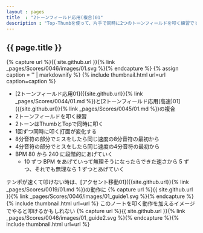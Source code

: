 ```yaml
---
layout : pages
title  : "2トーンフィールド応用(複合)01"
description : "Top-Thumbを使って、片手で同時に2つのトーンフィールドを叩く練習です。1回ずつ手が変わります。途中で8分になります。2つともきれいに鳴るように練習しましょう。"
---
```


## {{ page.title }}

{% capture url %}{{ site.github.url }}{% link _pages/Scores/0046/images/01.svg %}{% endcapture %}
{% assign caption = '' | markdownify %}
{% include thumbnail.html url=url caption=caption %}

* [2トーンフィールド応用01]({{site.github.url}}{% link _pages/Scores/0044/01.md %})と[2トーンフィールド応用(高速)01]({{site.github.url}}{% link _pages/Scores/0045/01.md %})の複合
* 2トーンフィールドを叩く練習
* 2トーンはThumbとTopで同時に叩く
* 1回ずつ同時に叩く打面が変化する
* 8分音符の部分でミスをしたら同じ速度の8分音符の最初から
* 4分音符の部分でミスをしたら同じ速度の4分音符の最初から
* BPM 80 から 240 に段階的にあげていく
  * 10 ずつ BPM をあげていって無理そうになったらできた速さから 5 ずつ、それでも無理なら 1 ずつとあげていく

テンポが速くて叩けない時は、[アクセント移動01]({{site.github.url}}{% link _pages/Scores/0019/01.md %})の動作に
{% capture url %}{{ site.github.url }}{% link _pages/Scores/0046/images/01_guide1.svg %}{% endcapture %}{% include thumbnail.html url=url %}
このノートを叩く動作を加えるイメージでやると叩けるかもしれない
{% capture url %}{{ site.github.url }}{% link _pages/Scores/0046/images/01_guide2.svg %}{% endcapture %}{% include thumbnail.html url=url %}
